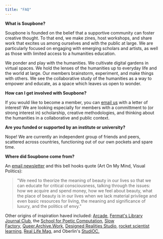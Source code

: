 ```yaml
---
title: "FAQ"
---
```


**What is Soupbone?**

Soupbone is founded on the belief that a supportive community can foster creative thought. To that end, we make zines, host workshops, and share work that excites us among ourselves and with the public at large. We are particularly focused on engaging with emerging scholars and artists, as well as those with limited access to a humanities education.

We ponder and play with the humanities. We cultivate digital gardens in virtual spaces. We hold the lenses of the humanities up to everyday life and the world at large. Our members brainstorm, experiment, and make things with others. We see the collaborative study of the humanities as a way to empower and educate, as a space which leaves us open to wonder.

**How can I get involved with Soupbone?**

If you would like to become a member, you can [email us](mailto:soupbonecollective@gmail.com) with a letter of interest! We are looking especially for members with a committment to (or strong interest in) scholarship, creative methodologies, and thinking about the humanities in a collaborative and public context.

**Are you funded or supported by an institute or university?**

Nope! We are currently an independent group of friends and peers, scattered across countries, functioning out of our own pockets and spare time.

**Where did Soupbone come from?**

An [email newsletter](https://tinyletter.com/soupbone/letters/soupbone-an-introduction) and this bell hooks quote (Art On My Mind, Visual Politics):

> "We need to theorize the meaning of beauty in our lives so that we can educate for critical consciousness, talking through the issues: how we acquire and spend money, how we feel about beauty, what the place of beauty is in our lives when we lack material privilege and even basic resources for living, the meaning and significance of luxury, and the politics of envy."

Other origins of inspiration haved included: [Arcade](https://arcade.stanford.edu/), [Fermat's Library Journal Club](https://fermatslibrary.com/journal_club), the [School for Poetic Computation](https://sfpc.io/), [Slow Factory](https://slowfactory.foundation/), [Queer.Archive.Work](https://queer.archive.work/), [Designed Realities Studio](https://www.designedrealities.org/about), [rocket scientist learning](https://www.govloop.com/community/blog/how-do-rocket-scientists-learn-aka-knowledge-management-lessons-learned-at-goddard-nasa/), [Real Life Mag](https://reallifemag.com/), and Oberlin's [StudiOC.](https://www.oberlin.edu/studioc)
